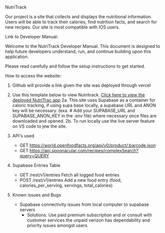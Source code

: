 NutriTrack

Our project is a site that collects and displays the nutritional information. Users will be able to track their calories, find nutrition facts, and search for new recipes. Our site is most compatible with IOS users.

Link to Developer Manual: 


Welcome to the NutriTrack Developer Manual. This document is designed to help future developers understand, run, and continue building upon this application. 

Please read carefully and follow the setup instructions to get started.

How to access the website:

1. Github will provide a link given the site was deployed through vercel
2. Use this template below to view Nutritrack.
   [Click here to view the deployed NutriTrac app](https://your-deployment-url.com)
   2a. This site uses Supabase as a container for caloric tracking, if using supa base locally, a supabase URL and ANON key will be necessary.
   (exa. # Add your SUPABASE_URL and SUPABASE_ANON_KEY in the .env file) where necessary once files are downloaded and opened.
   2b. To run locally use the live server feature on VS code to jew the site.

3. API's used
   - GET https://world.openfoodfacts.org/api/v0/product/:barcode.json
   - GET https://api.spoonacular.com/recipes/complexSearch?query=QUERY

4. Supabase Entries Table
   - GET /rest/v1/entries Fetch all logged food entries
   - POST /rest/v1/entries Add a new food entry (food, calories_per_serving, servings, total_calories)
  
5. Known issues and Bugs
   - Supabase connectivity issues from local computer to supabase servers
       - Solutions: Use paid premium subscription and or consult with customer services the unpaid verizon has dependability and priority issues amongst users.
